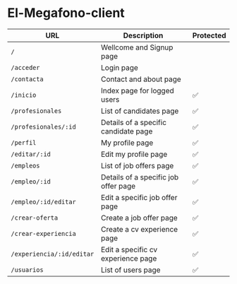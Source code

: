 # El-Megafono-client 


| URL           |     Description    |    Protected   |  
| ------------- |    -------------   |  ------------- |  
| `/` | Wellcome and Signup page |  |
| `/acceder` | Login page |  | 
| `/contacta` | Contact and about page | |
| `/inicio` | Index page for logged users | :white_check_mark: |
| `/profesionales` | List of candidates page | :white_check_mark: |
| `/profesionales/:id` | Details of a specific candidate page | :white_check_mark: |
| `/perfil` | My profile page | :white_check_mark: |
| `/editar/:id` | Edit my profile page | :white_check_mark: |
| `/empleos` | List of job offers page | :white_check_mark: |
| `/empleo/:id` |Details of a specific job offer page | :white_check_mark: |
| `/empleo/:id/editar` | Edit a specific job offer page | :white_check_mark: |
| `/crear-oferta` |Create a job offer page | :white_check_mark: | 
|`/crear-experiencia` |Create a cv experience page | :white_check_mark: |
|`/experiencia/:id/editar` |Edit a specific cv experience page | :white_check_mark: |
| `/usuarios` | List of users page | :white_check_mark: | 


